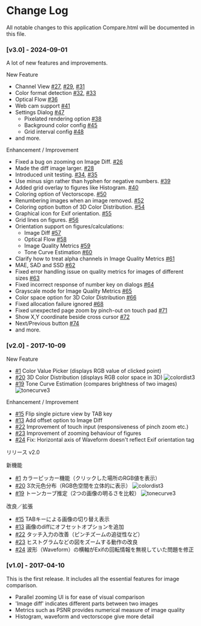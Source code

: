 # Change Log

All notable changes to this application Compare.html will be documented in this file.

### [v3.0] - 2024-09-01

A lot of new features and improvements.

New Feature
- Channel View [#27](https://github.com/tshino/compare/issues/27), [#29](https://github.com/tshino/compare/issues/29), [#31](https://github.com/tshino/compare/issues/31)
- Color format detection [#32](https://github.com/tshino/compare/issues/32), [#33](https://github.com/tshino/compare/issues/33)
- Optical Flow [#36](https://github.com/tshino/compare/issues/36)
- Web cam support [#41](https://github.com/tshino/compare/issues/41)
- Settings Dialog [#47](https://github.com/tshino/compare/issues/47)
    - Pixelated rendering option [#38](https://github.com/tshino/compare/issues/38)
    - Background color config [#45](https://github.com/tshino/compare/issues/45)
    - Grid interval config [#48](https://github.com/tshino/compare/issues/48)
- and more.

Enhancement / Improvement
- Fixed a bug on zooming on Image Diff. [#26](https://github.com/tshino/compare/issues/26)
- Made the diff image larger. [#28](https://github.com/tshino/compare/issues/28)
- Introduced unit testing. [#34](https://github.com/tshino/compare/issues/34), [#35](https://github.com/tshino/compare/issues/35)
- Use minus sign rather than hyphen for negative numbers. [#39](https://github.com/tshino/compare/issues/39)
- Added grid overlay to figures like Histogram. [#40](https://github.com/tshino/compare/issues/40)
- Coloring option of Vectorscope. [#50](https://github.com/tshino/compare/issues/50)
- Renumbering images when an image removed. [#52](https://github.com/tshino/compare/issues/52)
- Coloring option button of 3D Color Distribution. [#54](https://github.com/tshino/compare/issues/54)
- Graphical icon for Exif orientation. [#55](https://github.com/tshino/compare/issues/55)
- Grid lines on figures. [#56](https://github.com/tshino/compare/issues/56)
- Orientation support on figures/calculations:
    - Image Diff [#57](https://github.com/tshino/compare/issues/57)
    - Optical Flow [#58](https://github.com/tshino/compare/issues/58)
    - Image Quality Metrics [#59](https://github.com/tshino/compare/issues/59)
    - Tone Curve Estimation [#60](https://github.com/tshino/compare/issues/60)
- Clarify how to treat alpha channels in Image Quality Metrics [#61](https://github.com/tshino/compare/issues/61)
- MAE, SAD and SSD [#62](https://github.com/tshino/compare/issues/62)
- Fixed error handling issue on quality metrics for images of different sizes [#63](https://github.com/tshino/compare/issues/63)
- Fixed incorrect response of number key on dialogs [#64](https://github.com/tshino/compare/issues/64)
- Grayscale mode for Image Quality Metrics [#65](https://github.com/tshino/compare/issues/65)
- Color space option for 3D Color Distribution [#66](https://github.com/tshino/compare/issues/66)
- Fixed allocation failure ignored [#68](https://github.com/tshino/compare/issues/68)
- Fixed unexpected page zoom by pinch-out on touch pad [#71](https://github.com/tshino/compare/issues/71)
- Show X,Y coordinate beside cross cursor [#72](https://github.com/tshino/compare/issues/72)
- Next/Previous button [#74](https://github.com/tshino/compare/issues/74)
- and more.


### [v2.0] - 2017-10-09

New Feature
- [#1](https://github.com/tshino/compare/issues/1) Color Value Picker (displays RGB value of clicked point)
- [#20](https://github.com/tshino/compare/issues/20) 3D Color Distribution (displays RGB color space in 3D)
  ![colordist3](https://user-images.githubusercontent.com/732920/31325439-23000954-acf8-11e7-930e-7f0d0c6b108a.png)
- [#19](https://github.com/tshino/compare/issues/19) Tone Curve Estimation (compares brightness of two images)
  ![tonecurve3](https://user-images.githubusercontent.com/732920/31325490-b713b80c-acf8-11e7-9dea-a471340d565a.png)

Enhancement / Improvement
- [#15](https://github.com/tshino/compare/issues/15) Flip single picture view by TAB key
- [#13](https://github.com/tshino/compare/issues/13) Add offset option to Image Diff
- [#22](https://github.com/tshino/compare/issues/22) Improvement of touch input (responsiveness of pinch zoom etc.)
- [#23](https://github.com/tshino/compare/issues/23) Improvement of zooming behaviour of figures
- [#24](https://github.com/tshino/compare/issues/24) Fix: Horizontal axis of Waveform doesn't reflect Exif orientation tag

リリース v2.0

新機能
- [#1](https://github.com/tshino/compare/issues/1) カラーピッカー機能（クリックした場所のRGB値を表示）
- [#20](https://github.com/tshino/compare/issues/20) 3次元色分布（RGB色空間を立体的に表示）
  ![colordist3](https://user-images.githubusercontent.com/732920/31325439-23000954-acf8-11e7-930e-7f0d0c6b108a.png)
- [#19](https://github.com/tshino/compare/issues/19) トーンカーブ推定（2つの画像の明るさを比較）
  ![tonecurve3](https://user-images.githubusercontent.com/732920/31325490-b713b80c-acf8-11e7-9dea-a471340d565a.png)

改良／拡張
- [#15](https://github.com/tshino/compare/issues/15) TABキーによる画像の切り替え表示
- [#13](https://github.com/tshino/compare/issues/13) 画像のdiffにオフセットオプションを追加
- [#22](https://github.com/tshino/compare/issues/22) タッチ入力の改善（ピンチズームの追従性など）
- [#23](https://github.com/tshino/compare/issues/23) ヒストグラムなどの図をズームする動作の改良
- [#24](https://github.com/tshino/compare/issues/24) 波形（Waveform）の横軸がExifの回転情報を無視していた問題を修正


### [v1.0] - 2017-04-10

This is the first release.
It includes all the essential features for image comparison.

- Parallel zooming UI is for ease of visual comparison
- 'Image diff' indicates different parts between two images
- Metrics such as PSNR provides numerical measure of image quality
- Histogram, waveform and vectorscope give more detail
